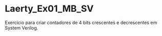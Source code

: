 # Laerty_Ex01_MB_SV
Exercício para criar contadores de 4 bits crescentes e decrescentes em System Verilog.
